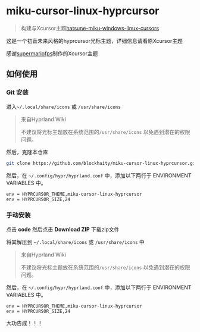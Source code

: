 # miku-cursor-linux-hyprcursor

> 构建与Xcursor主题[hatsune-miku-windows-linux-cursors](https://github.com/supermariofps/hatsune-miku-windows-linux-cursors)

这是一个初音未来风格的hyprcursor光标主题，详细信息请看原Xcursor主题

感谢[supermariofps](https://github.com/supermariofps)制作的Xcursor主题

## 如何使用

### Git 安装

进入`~/.local/share/icons` 或 `/usr/share/icons`

> 来自Hyprland Wiki
> 
> 不建议将光标主题放在系统范围的`/usr/share/icons` 以免遇到潜在的权限问题。

然后，克隆本仓库

``` bash
git clone https://github.com/blockhaity/miku-cursor-linux-hyprcursor.git
```

然后，在 `~/.config/hypr/hyprland.conf` 中，添加以下两行于 ENVIRONMENT VARIABLES 中。

``` config
env = HYPRCURSOR_THEME,miku-cursor-linux-hyprcursor
env = HYPRCURSOR_SIZE,24
```

### 手动安装

点击 **code** 然后点击 **Download ZIP** 下载zip文件

将其解压到 `~/.local/share/icons` 或 `/usr/share/icons` 中

> 来自Hyprland Wiki
> 
> 不建议将光标主题放在系统范围的`/usr/share/icons` 以免遇到潜在的权限问题。

然后，在 `~/.config/hypr/hyprland.conf` 中，添加以下两行于 ENVIRONMENT VARIABLES 中。

``` config
env = HYPRCURSOR_THEME,miku-cursor-linux-hyprcursor
env = HYPRCURSOR_SIZE,24
```

大功告成！！！
